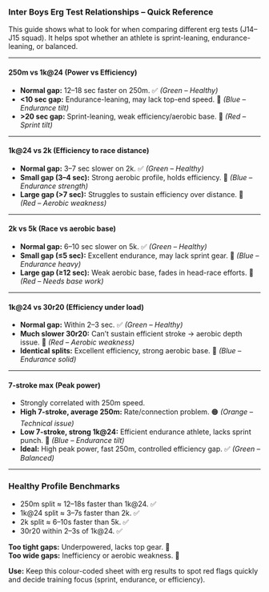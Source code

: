 ### Inter Boys Erg Test Relationships – Quick Reference

This guide shows what to look for when comparing different erg tests (J14–J15 squad). It helps spot whether an athlete is sprint-leaning, endurance-leaning, or balanced.

---

#### **250m vs 1k@24**  (Power vs Efficiency)
- **Normal gap:** 12–18 sec faster on 250m. ✅ *(Green – Healthy)*
- **<10 sec gap:** Endurance-leaning, may lack top-end speed. 🔵 *(Blue – Endurance tilt)*
- **>20 sec gap:** Sprint-leaning, weak efficiency/aerobic base. 🔴 *(Red – Sprint tilt)*

---

#### **1k@24 vs 2k**  (Efficiency to race distance)
- **Normal gap:** 3–7 sec slower on 2k. ✅ *(Green – Healthy)*
- **Small gap (3–4 sec):** Strong aerobic profile, holds efficiency. 🔵 *(Blue – Endurance strength)*
- **Large gap (>7 sec):** Struggles to sustain efficiency over distance. 🔴 *(Red – Aerobic weakness)*

---

#### **2k vs 5k**  (Race vs aerobic base)
- **Normal gap:** 6–10 sec slower on 5k. ✅ *(Green – Healthy)*
- **Small gap (≤5 sec):** Excellent endurance, may lack sprint gear. 🔵 *(Blue – Endurance heavy)*
- **Large gap (≥12 sec):** Weak aerobic base, fades in head-race efforts. 🔴 *(Red – Needs base work)*

---

#### **1k@24 vs 30r20**  (Efficiency under load)
- **Normal gap:** Within 2–3 sec. ✅ *(Green – Healthy)*
- **Much slower 30r20:** Can’t sustain efficient stroke → aerobic depth issue. 🔴 *(Red – Aerobic weakness)*
- **Identical splits:** Excellent efficiency, strong aerobic base. 🔵 *(Blue – Endurance solid)*

---

#### **7-stroke max**  (Peak power)
- Strongly correlated with 250m speed.
- **High 7-stroke, average 250m:** Rate/connection problem. 🟠 *(Orange – Technical issue)*
- **Low 7-stroke, strong 1k@24:** Efficient endurance athlete, lacks sprint punch. 🔵 *(Blue – Endurance tilt)*
- **Ideal:** High peak power, fast 250m, controlled efficiency gap. ✅ *(Green – Balanced)*

---

### **Healthy Profile Benchmarks**
- 250m split ≈ 12–18s faster than 1k@24. ✅
- 1k@24 split ≈ 3–7s faster than 2k. ✅
- 2k split ≈ 6–10s faster than 5k. ✅
- 30r20 within 2–3s of 1k@24. ✅

**Too tight gaps:** Underpowered, lacks top gear. 🔵  
**Too wide gaps:** Inefficiency or aerobic weakness. 🔴  

**Use:** Keep this colour-coded sheet with erg results to spot red flags quickly and decide training focus (sprint, endurance, or efficiency).

